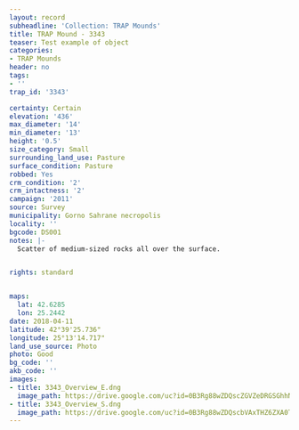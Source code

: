 ```yaml
---
layout: record
subheadline: 'Collection: TRAP Mounds'
title: TRAP Mound - 3343
teaser: Test example of object
categories:
- TRAP Mounds
header: no
tags:
- ''
trap_id: '3343'

certainty: Certain
elevation: '436'
max_diameter: '14'
min_diameter: '13'
height: '0.5'
size_category: Small
surrounding_land_use: Pasture
surface_condition: Pasture
robbed: Yes
crm_condition: '2'
crm_intactness: '2'
campaign: '2011'
source: Survey
municipality: Gorno Sahrane necropolis
locality: ''
bgcode: DS001
notes: |-
  Scatter of medium-sized rocks all over the surface.


rights: standard


maps:
  lat: 42.6285
  lon: 25.2442
date: 2018-04-11
latitude: 42°39'25.736"
longitude: 25°13'14.717"
land_use_source: Photo
photo: Good
bg_code: ''
akb_code: ''
images:
- title: 3343_Overview_E.dng
  image_path: https://drive.google.com/uc?id=0B3Rg88wZDQscZGVZeDRGSGhhNGc
- title: 3343_Overview_S.dng
  image_path: https://drive.google.com/uc?id=0B3Rg88wZDQscbVAxTHZ6ZXA0Tk0
---
```

